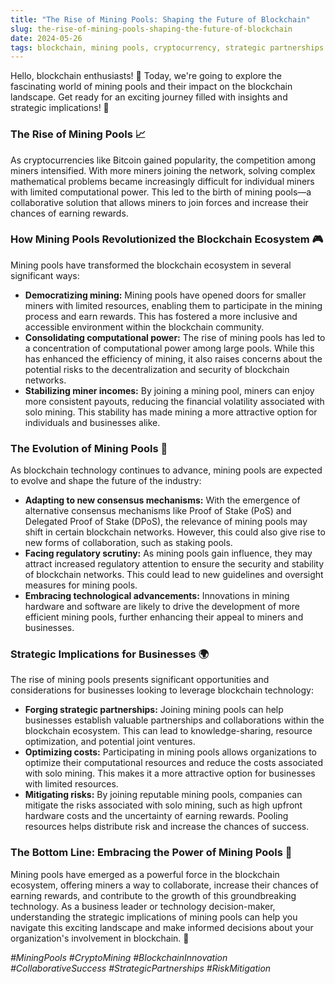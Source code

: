 ```yaml
---
title: "The Rise of Mining Pools: Shaping the Future of Blockchain"
slug: the-rise-of-mining-pools-shaping-the-future-of-blockchain
date: 2024-05-26
tags: blockchain, mining pools, cryptocurrency, strategic partnerships
---
```


Hello, blockchain enthusiasts! 🌟 Today, we're going to explore the fascinating world of mining pools and their impact on the blockchain landscape. Get ready for an exciting journey filled with insights and strategic implications! 🚀

### The Rise of Mining Pools 📈

As cryptocurrencies like Bitcoin gained popularity, the competition among miners intensified. With more miners joining the network, solving complex mathematical problems became increasingly difficult for individual miners with limited computational power. This led to the birth of mining pools—a collaborative solution that allows miners to join forces and increase their chances of earning rewards.

### How Mining Pools Revolutionized the Blockchain Ecosystem 🎮

Mining pools have transformed the blockchain ecosystem in several significant ways:

- **Democratizing mining:** Mining pools have opened doors for smaller miners with limited resources, enabling them to participate in the mining process and earn rewards. This has fostered a more inclusive and accessible environment within the blockchain community.
- **Consolidating computational power:** The rise of mining pools has led to a concentration of computational power among large pools. While this has enhanced the efficiency of mining, it also raises concerns about the potential risks to the decentralization and security of blockchain networks.
- **Stabilizing miner incomes:** By joining a mining pool, miners can enjoy more consistent payouts, reducing the financial volatility associated with solo mining. This stability has made mining a more attractive option for individuals and businesses alike.

### The Evolution of Mining Pools 🔮

As blockchain technology continues to advance, mining pools are expected to evolve and shape the future of the industry:

- **Adapting to new consensus mechanisms:** With the emergence of alternative consensus mechanisms like Proof of Stake (PoS) and Delegated Proof of Stake (DPoS), the relevance of mining pools may shift in certain blockchain networks. However, this could also give rise to new forms of collaboration, such as staking pools.
- **Facing regulatory scrutiny:** As mining pools gain influence, they may attract increased regulatory attention to ensure the security and stability of blockchain networks. This could lead to new guidelines and oversight measures for mining pools.
- **Embracing technological advancements:** Innovations in mining hardware and software are likely to drive the development of more efficient mining pools, further enhancing their appeal to miners and businesses.

### Strategic Implications for Businesses 🌍

The rise of mining pools presents significant opportunities and considerations for businesses looking to leverage blockchain technology:

- **Forging strategic partnerships:** Joining mining pools can help businesses establish valuable partnerships and collaborations within the blockchain ecosystem. This can lead to knowledge-sharing, resource optimization, and potential joint ventures.
- **Optimizing costs:** Participating in mining pools allows organizations to optimize their computational resources and reduce the costs associated with solo mining. This makes it a more attractive option for businesses with limited resources.
- **Mitigating risks:** By joining reputable mining pools, companies can mitigate the risks associated with solo mining, such as high upfront hardware costs and the uncertainty of earning rewards. Pooling resources helps distribute risk and increase the chances of success.

### The Bottom Line: Embracing the Power of Mining Pools 🌟

Mining pools have emerged as a powerful force in the blockchain ecosystem, offering miners a way to collaborate, increase their chances of earning rewards, and contribute to the growth of this groundbreaking technology. As a business leader or technology decision-maker, understanding the strategic implications of mining pools can help you navigate this exciting landscape and make informed decisions about your organization's involvement in blockchain. 🚀

*#MiningPools #CryptoMining #BlockchainInnovation #CollaborativeSuccess #StrategicPartnerships #RiskMitigation*